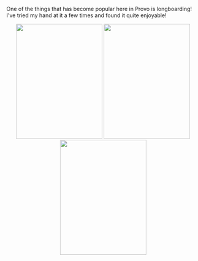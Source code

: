 One of the things that has become popular here in Provo is longboarding! I've tried my hand at it a few times and found it quite enjoyable!

<center> <img src="require('assets/images/posts/longboarding/longboarding_3.jpg')" style="width: 225; height: 300;" /> <img src="require('assets/images/posts/longboarding/longboarding_4.jpg')" style="width: 225; height: 300;" /> <img src="require('assets/images/posts/longboarding/sunglasses_1.jpg')" style="width: 225; height: 300;" /> </center>
